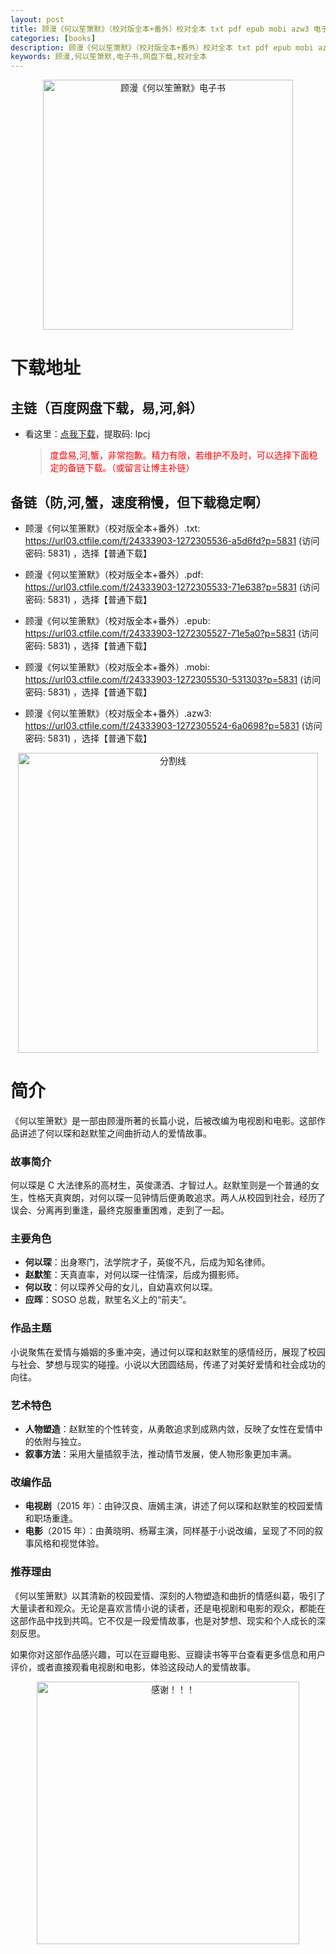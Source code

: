 ```yaml
---
layout: post
title: 顾漫《何以笙箫默》（校对版全本+番外）校对全本 txt pdf epub mobi azw3 电子书 网盘下载
categories: [books]
description: 顾漫《何以笙箫默》（校对版全本+番外）校对全本 txt pdf epub mobi azw3 电子书 网盘下载：https://qweree.cn/index.php/395/
keywords: 顾漫,何以笙箫默,电子书,网盘下载,校对全本
---
```


<div align="center"><img src="https://pic.imgdb.cn/item/666c65a6d9c307b7e97824e5.jpg" alt="顾漫《何以笙箫默》电子书" width="400px" height="auto"></div>

# 下载地址

## 主链（百度网盘下载，易,河,斜）

- 看这里：[点我下载](https://pan.baidu.com/s/1qZRtufNxueSwGGkzsLIB5A?pwd=lpcj)，提取码: lpcj

  > <p style="color:red" >度盘易,河,蟹，非常抱歉。精力有限，若维护不及时，可以选择下面稳定的备链下载。（或留言让博主补链）</p>

## 备链（防,河,蟹，速度稍慢，但下载稳定啊）

- 顾漫《何以笙箫默》（校对版全本+番外）.txt: <https://url03.ctfile.com/f/24333903-1272305536-a5d6fd?p=5831> (访问密码: 5831) ，选择【普通下载】

- 顾漫《何以笙箫默》（校对版全本+番外）.pdf: <https://url03.ctfile.com/f/24333903-1272305533-71e638?p=5831> (访问密码: 5831) ，选择【普通下载】

- 顾漫《何以笙箫默》（校对版全本+番外）.epub: <https://url03.ctfile.com/f/24333903-1272305527-71e5a0?p=5831> (访问密码: 5831) ，选择【普通下载】

- 顾漫《何以笙箫默》（校对版全本+番外）.mobi: <https://url03.ctfile.com/f/24333903-1272305530-531303?p=5831> (访问密码: 5831) ，选择【普通下载】

- 顾漫《何以笙箫默》（校对版全本+番外）.azw3: <https://url03.ctfile.com/f/24333903-1272305524-6a0698?p=5831> (访问密码: 5831) ，选择【普通下载】

<div align="center"><img src="https://pic.imgdb.cn/item/6612476468eb935713c85291.gif" alt="分割线" width="480px" height="auto"/></div>

# 简介

《何以笙箫默》是一部由顾漫所著的长篇小说，后被改编为电视剧和电影。这部作品讲述了何以琛和赵默笙之间曲折动人的爱情故事。

### 故事简介

何以琛是 C 大法律系的高材生，英俊潇洒、才智过人。赵默笙则是一个普通的女生，性格天真爽朗，对何以琛一见钟情后便勇敢追求。两人从校园到社会，经历了误会、分离再到重逢，最终克服重重困难，走到了一起。

### 主要角色

- **何以琛**：出身寒门，法学院才子，英俊不凡，后成为知名律师。
- **赵默笙**：天真直率，对何以琛一往情深，后成为摄影师。
- **何以玫**：何以琛养父母的女儿，自幼喜欢何以琛。
- **应晖**：SOSO 总裁，默笙名义上的“前夫”。

### 作品主题

小说聚焦在爱情与婚姻的多重冲突，通过何以琛和赵默笙的感情经历，展现了校园与社会、梦想与现实的碰撞。小说以大团圆结局，传递了对美好爱情和社会成功的向往。

### 艺术特色

- **人物塑造**：赵默笙的个性转变，从勇敢追求到成熟内敛，反映了女性在爱情中的依附与独立。
- **叙事方法**：采用大量插叙手法，推动情节发展，使人物形象更加丰满。

### 改编作品

- **电视剧**（2015 年）：由钟汉良、唐嫣主演，讲述了何以琛和赵默笙的校园爱情和职场重逢。
- **电影**（2015 年）：由黄晓明、杨幂主演，同样基于小说改编，呈现了不同的叙事风格和视觉体验。

### 推荐理由

《何以笙箫默》以其清新的校园爱情、深刻的人物塑造和曲折的情感纠葛，吸引了大量读者和观众。无论是喜欢言情小说的读者，还是电视剧和电影的观众，都能在这部作品中找到共鸣。它不仅是一段爱情故事，也是对梦想、现实和个人成长的深刻反思。

如果你对这部作品感兴趣，可以在豆瓣电影、豆瓣读书等平台查看更多信息和用户评价，或者直接观看电视剧和电影，体验这段动人的爱情故事。

<div align="center"><img src="https://pic.imgdb.cn/item/661246bf68eb935713c7f81c.gif" alt="感谢！！！" width="420px" height="auto"/></div>
